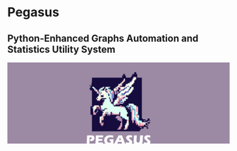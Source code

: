 # Pegasus

## Python-Enhanced Graphs Automation and Statistics Utility System

![pegasus_logo](https://github.com/pdrmglc/Pegasus/blob/main/capa/Imagem5.svg)

